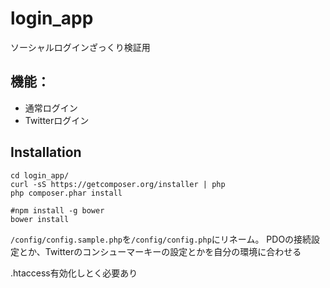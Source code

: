 # login_app
ソーシャルログインざっくり検証用  
## 機能：  
* 通常ログイン  
* Twitterログイン

## Installation
```
cd login_app/
curl -sS https://getcomposer.org/installer | php
php composer.phar install

#npm install -g bower
bower install

```
``/config/config.sample.php``を``/config/config.php``にリネーム。
PDOの接続設定とか、Twitterのコンシューマーキーの設定とかを自分の環境に合わせる


.htaccess有効化しとく必要あり

